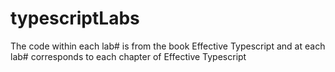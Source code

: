# typescriptLabs

The code within each lab# is from the book Effective Typescript and at each lab# corresponds to each chapter of Effective Typescript
